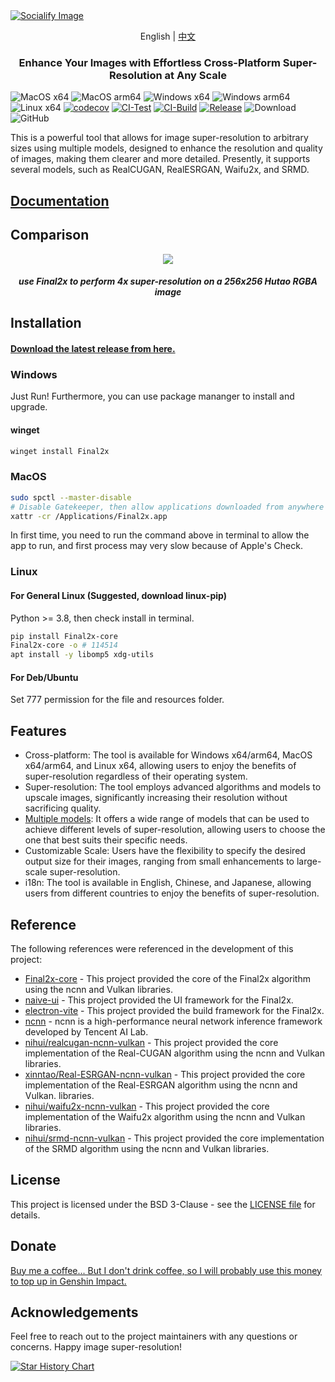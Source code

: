 <a href="https://socialify.git.ci/Tohrusky/Final2x/image?description=1&forks=1&issues=1&language=1&logo=https%3A%2F%2Fraw.githubusercontent.com%2FTohrusky%2FTohrusky%2Fmain%2Ficon%2Flogo.png&name=1&pattern=Circuit%20Board&pulls=1&stargazers=1&theme=Light">
  <picture>
    <source media="(prefers-color-scheme: dark)" srcset="https://socialify.git.ci/Tohrusky/Final2x/image?description=1&forks=1&issues=1&language=1&logo=https%3A%2F%2Fraw.githubusercontent.com%2FTohrusky%2FTohrusky%2Fmain%2Ficon%2Flogo-dark.png&name=1&pattern=Circuit%20Board&pulls=1&stargazers=1&theme=Dark" />
    <source media="(prefers-color-scheme: light)" srcset="https://socialify.git.ci/Tohrusky/Final2x/image?description=1&forks=1&issues=1&language=1&logo=https%3A%2F%2Fraw.githubusercontent.com%2FTohrusky%2FTohrusky%2Fmain%2Ficon%2Flogo.png&name=1&pattern=Circuit%20Board&pulls=1&stargazers=1&theme=Light" />
    <img alt="Socialify Image" src="https://socialify.git.ci/Tohrusky/Final2x/image?description=1&forks=1&issues=1&language=1&logo=https%3A%2F%2Fraw.githubusercontent.com%2FTohrusky%2FTohrusky%2Fmain%2Ficon%2Flogo.png&name=1&pattern=Circuit%20Board&pulls=1&stargazers=1&theme=Light" />
  </picture>
</a>

<p align="center">English | <a href="README_i18n/README_zh.md">中文</a></p>

<h3 align="center"> Enhance Your Images with Effortless Cross-Platform Super-Resolution at Any Scale </h3>


![MacOS x64](https://img.shields.io/badge/Support-MacOS%20x64-blue?logo=Apple&style=flat-square)
![MacOS arm64](https://img.shields.io/badge/Support-MacOS%20arm64-blue?logo=Apple&style=flat-square)
![Windows x64](https://img.shields.io/badge/Support-Windows%20x64-blue?logo=Windows&style=flat-square)
![Windows arm64](https://img.shields.io/badge/Support-Windows%20arm64-blue?logo=Windows&style=flat-square)
![Linux x64](https://img.shields.io/badge/Support-Linux%20x64-blue?logo=Linux&style=flat-square)
[![codecov](https://codecov.io/gh/Tohrusky/Final2x/branch/main/graph/badge.svg?token=LL6K2P1RS8)](https://codecov.io/gh/Tohrusky/Final2x)
[![CI-Test](https://github.com/Tohrusky/Final2x/actions/workflows/CI-Test.yml/badge.svg)](https://github.com/Tohrusky/Final2x/actions/workflows/CI-Test.yml)
[![CI-Build](https://github.com/Tohrusky/Final2x/actions/workflows/CI-Build.yml/badge.svg)](https://github.com/Tohrusky/Final2x/actions/workflows/CI-Build.yml)
[![Release](https://github.com/Tohrusky/Final2x/actions/workflows/Release.yml/badge.svg)](https://github.com/Tohrusky/Final2x/actions/workflows/Release.yml)
![Download](https://img.shields.io/github/downloads/Tohrusky/Final2x/total)
![GitHub](https://img.shields.io/github/license/Tohrusky/Final2x)

This is a powerful tool that allows for image super-resolution to arbitrary sizes using multiple models, designed to enhance the resolution and quality of images, making them clearer and more detailed. Presently, it supports several models, such as RealCUGAN, RealESRGAN, Waifu2x, and SRMD.

## [Documentation](https://final2x.tohru.top)

## Comparison
<div align="center">
<img src="https://s2.loli.net/2023/07/20/hWi4U6BNeqau3MF.png" />
</div>
<h5 align="center"> use Final2x to perform 4x super-resolution on a 256x256 Hutao RGBA image </h5>


## Installation
#### [Download the latest release from here.](https://github.com/Tohrusky/Final2x/releases)

### Windows
Just Run! Furthermore, you can use package mananger to install and upgrade.
#### winget
```bash
winget install Final2x
```

### MacOS
```bash
sudo spctl --master-disable
# Disable Gatekeeper, then allow applications downloaded from anywhere in System Preferences > Security & Privacy > General
xattr -cr /Applications/Final2x.app
```
In first time, you need to run the command above in terminal to allow the app to run, and first process may very slow because of Apple's Check.

### Linux
#### For General Linux (Suggested, download linux-pip)
Python >= 3.8, then check install in terminal.
```bash
pip install Final2x-core
Final2x-core -o # 114514
apt install -y libomp5 xdg-utils
```

#### For Deb/Ubuntu
Set 777 permission for the file and resources folder.


## Features
- Cross-platform: The tool is available for Windows x64/arm64, MacOS x64/arm64, and Linux x64, allowing users to enjoy the benefits of super-resolution regardless of their operating system.
- Super-resolution: The tool employs advanced algorithms and models to upscale images, significantly increasing their resolution without sacrificing quality.
- [Multiple models](https://github.com/Tohrusky/Final2x-core): It offers a wide range of models that can be used to achieve different levels of super-resolution, allowing users to choose the one that best suits their specific needs.
- Customizable Scale: Users have the flexibility to specify the desired output size for their images, ranging from small enhancements to large-scale super-resolution.
- i18n: The tool is available in English, Chinese, and Japanese, allowing users from different countries to enjoy the benefits of super-resolution.


## Reference
The following references were referenced in the development of this project:

- [Final2x-core](https://github.com/Tohrusky/Final2x-core) - This project provided the core of the Final2x algorithm using the ncnn and Vulkan libraries.
- [naive-ui](https://github.com/tusen-ai/naive-ui) - This project provided the UI framework for the Final2x.
- [electron-vite](https://github.com/alex8088/electron-vite) - This project provided the build framework for the Final2x.
- [ncnn](https://github.com/Tencent/ncnn) - ncnn is a high-performance neural network inference framework developed by Tencent AI Lab.
- [nihui/realcugan-ncnn-vulkan](https://github.com/nihui/realcugan-ncnn-vulkan) - This project provided the core implementation of the Real-CUGAN algorithm using the ncnn and Vulkan libraries.
- [xinntao/Real-ESRGAN-ncnn-vulkan](https://github.com/xinntao/Real-ESRGAN-ncnn-vulkan) - This project provided the core implementation of the Real-ESRGAN algorithm using the ncnn and Vulkan.
libraries.
- [nihui/waifu2x-ncnn-vulkan](https://github.com/nihui/waifu2x-ncnn-vulkan) - This project provided the core implementation of the Waifu2x algorithm using the ncnn and Vulkan libraries.
- [nihui/srmd-ncnn-vulkan](https://github.com/nihui/srmd-ncnn-vulkan) - This project provided the core implementation of the SRMD algorithm using the ncnn and Vulkan libraries.


## License
This project is licensed under the BSD 3-Clause - see
the [LICENSE file](https://github.com/Tohrusky/Final2x/blob/main/LICENSE) for details.

## Donate
[Buy me a coffee... But I don't drink coffee, so I will probably use this money to top up in Genshin Impact.](https://afdian.net/a/tohrusky)

## Acknowledgements
Feel free to reach out to the project maintainers with any questions or concerns. Happy image super-resolution!

<a href="https://star-history.com/#Tohrusky/Final2x&Date">
  <picture>
    <source media="(prefers-color-scheme: dark)" srcset="https://api.star-history.com/svg?repos=Tohrusky/Final2x&type=Date&theme=dark" />
    <source media="(prefers-color-scheme: light)" srcset="https://api.star-history.com/svg?repos=Tohrusky/Final2x&type=Date" />
    <img alt="Star History Chart" src="https://api.star-history.com/svg?repos=Tohrusky/Final2x&type=Date" />
  </picture>
</a>
